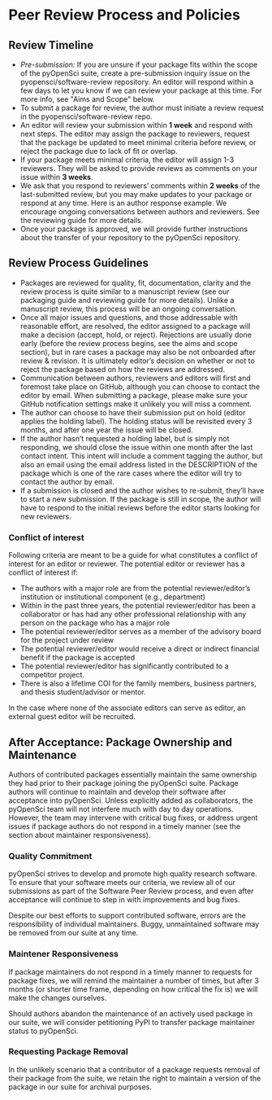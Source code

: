 # Peer Review Process and Policies

## Review Timeline
- *Pre-submission:* If you are unsure if your package fits within the scope of the pyOpenSci suite, create a pre-submission inquiry issue on the pyopensci/software-review repository. An editor will respond within a few days to let you know if we can review your package at this time. For more info, see "Aims and Scope" below. 
- To submit a package for review, the author must initiate a review request in the pyopensci/software-review repo. 
- An editor will review your submission within **1 week** and respond with next steps. The editor may assign the package to reviewers, request that the package be updated to meet minimal criteria before review, or reject the package due to lack of fit or overlap.
- If your package meets minimal criteria, the editor will assign 1-3 reviewers. They will be asked to provide reviews as comments on your issue within **3 weeks**.
- We ask that you respond to reviewers’ comments within **2 weeks** of the last-submitted review, but you may make updates to your package or respond at any time. Here is an author response example. We encourage ongoing conversations between authors and reviewers. See the reviewing guide for more details.
- Once your package is approved, we will provide further instructions about the transfer of your repository to the pyOpenSci repository.

## Review Process Guidelines
- Packages are reviewed for quality, fit, documentation, clarity and the review process is quite similar to a manuscript review (see our packaging guide and reviewing guide for more details). Unlike a manuscript review, this process will be an ongoing conversation.
- Once all major issues and questions, and those addressable with reasonable effort, are resolved, the editor assigned to a package will make a decision (accept, hold, or reject). Rejections are usually done early (before the review process begins, see the aims and scope section), but in rare cases a package may also be not onboarded after review & revision. It is ultimately editor’s decision on whether or not to reject the package based on how the reviews are addressed.
- Communication between authors, reviewers and editors will first and foremost take place on GitHub, although you can choose to contact the editor by email. When submitting a package, please make sure your GitHub notification settings make it unlikely you will miss a comment.
- The author can choose to have their submission put on hold (editor applies the holding label). The holding status will be revisited every 3 months, and after one year the issue will be closed.
- If the author hasn’t requested a holding label, but is simply not responding, we should close the issue within one month after the last contact intent. This intent will include a comment tagging the author, but also an email using the email address listed in the DESCRIPTION of the package which is one of the rare cases where the editor will try to contact the author by email.
- If a submission is closed and the author wishes to re-submit, they’ll have to start a new submission. If the package is still in scope, the author will have to respond to the initial reviews before the editor starts looking for new reviewers.

### Conflict of interest
Following criteria are meant to be a guide for what constitutes a conflict of interest for an editor or reviewer. The potential editor or reviewer has a conflict of interest if:

- The authors with a major role are from the potential reviewer/editor’s institution or institutional component (e.g., department)
- Within in the past three years, the potential reviewer/editor has been a collaborator or has had any other professional relationship with any person on the package who has a major role
- The potential reviewer/editor serves as a member of the advisory board for the project under review
- The potential reviewer/editor would receive a direct or indirect financial benefit if the package is accepted
- The potential reviewer/editor has significantly contributed to a competitor project.
- There is also a lifetime COI for the family members, business partners, and thesis student/advisor or mentor.

In the case where none of the associate editors can serve as editor, an external guest editor will be recruited.

## After Acceptance: Package Ownership and Maintenance

Authors of contributed packages essentially maintain the same ownership they had prior to their package joining the pyOpenSci suite. Package authors will continue to maintain and develop their software after acceptance into pyOpenSci. Unless explicitly added as collaborators, the pyOpenSci team will not interfere much with day to day operations. However, the team may intervene with critical bug fixes, or address urgent issues if package authors do not respond in a timely manner (see the section about maintainer responsiveness).

### Quality Commitment
pyOpenSci strives to develop and promote high quality research software. To ensure that your software meets our criteria, we review all of our submissions as part of the Software Peer Review process, and even after acceptance will continue to step in with improvements and bug fixes.

Despite our best efforts to support contributed software, errors are the responsibility of individual maintainers. Buggy, unmaintained software may be removed from our suite at any time.

### Maintener Responsiveness
If package maintainers do not respond in a timely manner to requests for package fixes, we will remind the maintainer a number of times, but after 3 months (or shorter time frame, depending on how critical the fix is) we will make the changes ourselves.

Should authors abandon the maintenance of an actively used package in our suite, we will consider petitioning PyPI to transfer package maintainer status to pyOpenSci.

### Requesting Package Removal
In the unlikely scenario that a contributor of a package requests removal of their package from the suite, we retain the right to maintain a version of the package in our suite for archival purposes.


